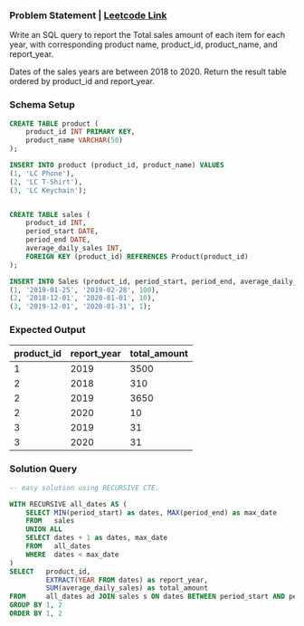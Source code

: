### Problem Statement | [Leetcode Link](https://leetcode.com/problems/total-sales-amount-by-year/description/)

Write an SQL query to report the Total sales amount of each item for each year, with corresponding product name, product_id, product_name, and report_year.

Dates of the sales years are between 2018 to 2020. Return the result table ordered by product_id and report_year.


### Schema Setup

```sql
CREATE TABLE product (
    product_id INT PRIMARY KEY,
    product_name VARCHAR(50)
);

INSERT INTO product (product_id, product_name) VALUES
(1, 'LC Phone'),
(2, 'LC T-Shirt'),
(3, 'LC Keychain');


CREATE TABLE sales (
    product_id INT,
    period_start DATE,
    period_end DATE,
    average_daily_sales INT,
    FOREIGN KEY (product_id) REFERENCES Product(product_id)
);

INSERT INTO Sales (product_id, period_start, period_end, average_daily_sales) VALUES
(1, '2019-01-25', '2019-02-28', 100),
(2, '2018-12-01', '2020-01-01', 10),
(3, '2019-12-01', '2020-01-31', 1);
```

### Expected Output


| product_id | report_year | total_amount |
|------------|-------------|--------------|
| 1          |    2019     | 3500         |
| 2          |    2018     | 310          |
| 2          |    2019     | 3650         |
| 2          |    2020     | 10           |
| 3          |    2019     | 31           |
| 3          |    2020     | 31           |



### Solution Query

```sql
-- easy solution using RECURSIVE CTE.

WITH RECURSIVE all_dates AS (
    SELECT MIN(period_start) as dates, MAX(period_end) as max_date
    FROM   sales
    UNION ALL
    SELECT dates + 1 as dates, max_date
    FROM   all_dates
    WHERE  dates < max_date
)
SELECT   product_id, 
         EXTRACT(YEAR FROM dates) as report_year, 
         SUM(average_daily_sales) as total_amount
FROM     all_dates ad JOIN sales s ON dates BETWEEN period_start AND period_end 
GROUP BY 1, 2
ORDER BY 1, 2
```
